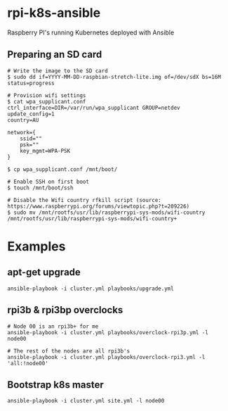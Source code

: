 # rpi-k8s-ansible
Raspberry PI's running Kubernetes deployed with Ansible

## Preparing an SD card
```
# Write the image to the SD card
$ sudo dd if=YYYY-MM-DD-raspbian-stretch-lite.img of=/dev/sdX bs=16M status=progress

# Provision wifi settings
$ cat wpa_supplicant.conf
ctrl_interface=DIR=/var/run/wpa_supplicant GROUP=netdev
update_config=1
country=AU

network={
    ssid=""
    psk=""
    key_mgmt=WPA-PSK
}

$ cp wpa_supplicant.conf /mnt/boot/

# Enable SSH on first boot
$ touch /mnt/boot/ssh

# Disable the Wifi country rfkill script (source: https://www.raspberrypi.org/forums/viewtopic.php?t=209226)
$ sudo mv /mnt/rootfs/usr/lib/raspberrypi-sys-mods/wifi-country /mnt/rootfs/usr/lib/raspberrypi-sys-mods/wifi-country+
```

# Examples
## apt-get upgrade
```
ansible-playbook -i cluster.yml playbooks/upgrade.yml
```

## rpi3b & rpi3bp overclocks
```
# Node 00 is an rpi3b+ for me
ansible-playbook -i cluster.yml playbooks/overclock-rpi3p.yml -l node00

# The rest of the nodes are all rpi3b's
ansible-playbook -i cluster.yml playbooks/overclock-rpi3.yml -l 'all:!node00'
```

## Bootstrap k8s master
```
ansible-playbook -i cluster.yml site.yml -l node00
```
